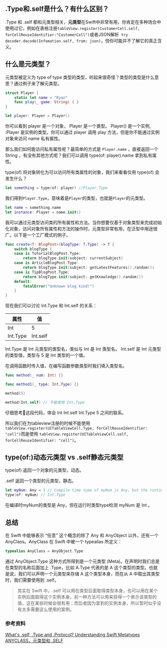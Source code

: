 ## .Type和.self是什么？有什么区别？

 .Type 和 .self 都和元类型相关，**元类型**在Swift中非常有用，你肯定在多种场合中使用过它，例如在表格注册`tableView.register(CustomerCell.self, forCellReuseIdentifier:"CustomerCell")`或者JSON解析` try decoder.decode(Infomation.self, from: json)`，但你可能并不了解它的真正含义。

## 什么是元类型？

元类型被定义为 type of type 类型的类型，听起来很奇怪？类型的类型是什么意思？通过例子来了解元类型。

```swift
struct Player {
    static let name = "Ryan"
    func play(_ game: String) { }
}

let player: Player = Player()
```

你可以看到 player 是一个对象， Player 是一个类型。 Player() 是一个实例, :Player 是实例的类型。你可以通过 player 调用 play 方法，但是你不能通过实例对象来访问 name 私有属性。

那么我们如何能访问私有属性呢？最简单的方式是 `Player.name` ，直接返回一个 String ，有没有其他方式呢？我们可以调用 type(of: player).name 拿到私有属性。

 type(of) 将对象转化为可以访问所有类属性的对象，我们来看看仅用 type(of) 会发生什么？

```swift
let something = type(of: player) //Player.Type
```
我们得到`Player.Type`，意味着是`Player`的类型，也就是`Player`的元类型。

```swift
let name = something.name
let instance: Player = name.init()
```
我可以通过元类型访问类的所有属性和方法。当你想要仅基于对象类型来完成初始化对象，访问对象所有属性和方法的操作时，元类型非常有用，在泛型中用途很广。以下是一个工厂模式的例子。

```swift
func create<T: BlogPost>(blogType: T.Type) -> T {
    switch blogType {
    case is TutorialBlogPost.Type:
        return blogType.init(subject: currentSubject)
    case is ArticleBlogPost.Type:
        return blogType.init(subject: getLatestFeatures().random())
    case is TipBlogPost.Type:
        return blogType.init(subject: getKnowledge().random())
    default:
        fatalError("Unknown blog kind!")
    }
}
```

现在我们可以讨论 Int.Type 和 Int.self 的关系：

|属性|值|
| - | - |
| Int | 5 |
| Int.Type | Int.self |

 Int.Type 是 Int 元类型的类型名，类似与 Int 是 Int 类型名。
 Int.self 是 Int 元类型的类型值，类型与 5 是 Int 类型的一个值。

在调用函数时传入值，在编写函数参数类型时我们填入类型名。

```swift
func method(_ num: Int) {}

func method1(_ type: Int.Type) {}

method(5)

method(Int.self) // 不能使用 Int.Type
```
仔细思考🤔这段代码，体会 Int Int.self Int.Type 5 之间的联系。

所以我们在为tableview注册的时候不能使用
`tableView.register(UITableViewCell.Type, forCellReuseIdentifier: "cell")`而是使用
`tableView.register(UITableViewCell.self, forCellReuseIdentifier: "cell")`。

## type(of:)动态元类型 vs .self静态元类型

 type(of) 返回一个对象的元类型，动态。

 .self 返回一个类型的元类型，静态。

```swift
let myNum: Any = 1 // Compile time type of myNum is Any, but the runtime type if Int.
type(of: myNum) // Int.Type
```
在编译时myNum的类型是 Any，但在运行时类型type检测 myNum 是 Int 。

## 总结

在 Swift 中能够表示 “任意” 这个概念的除了 Any 和 AnyObject 以外，还有一个 AnyClass。AnyClass 在 Swift 中被一个 typealias 所定义：
```swift
typealias AnyClass = AnyObject.Type
```
通过 AnyObject.Type 这种方式所得到是一个元类型 (Meta)。在声明时我们总是在类型的名称后面加上 .Type，比如 A.Type 代表的是 A 这个类型的类型。也就是说，我们可以声明一个元类型来存储 A 这个类型本身，而在从 A 中取出其类型时，我们需要使用到 .self。

> 其实在 Swift 中，.self 可以用在类型后面取得类型本身，也可以用在某个实例后面取得这个实例本身。前一种方法可以用来获得一个表示该类型的值，这在某些时候会很有用；而后者因为拿到的实例本身，所以暂时似乎没有太多需要这么使用的案例。




### 参考资料
[What's .self, .Type and .Protocol? Understanding Swift Metatypes](https://swiftrocks.com/whats-type-and-self-swift-metatypes.html)
[ANYCLASS，元类型和 .SELF](https://swifter.tips/self-anyclass/)